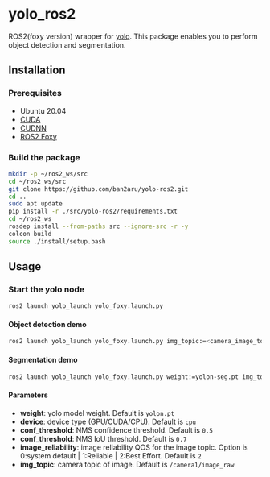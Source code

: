 # yolo_ros2

ROS2(foxy version) wrapper for [yolo](https://github.com/ultralytics/ultralytics). This package enables you to perform object detection and segmentation.

## Installation

### Prerequisites
- Ubuntu 20.04
- [CUDA](https://developer.nvidia.com/cuda-downloads)
- [CUDNN](https://developer.nvidia.com/cudnn-downloads)
- [ROS2 Foxy](https://docs.ros.org/en/foxy/Installation/Ubuntu-Install-Debians.html)

### Build the package

```bash
mkdir -p ~/ros2_ws/src
cd ~/ros2_ws/src
git clone https://github.com/ban2aru/yolo-ros2.git
cd ..
sudo apt update
pip install -r ./src/yolo-ros2/requirements.txt
cd ~/ros2_ws
rosdep install --from-paths src --ignore-src -r -y
colcon build
source ./install/setup.bash
```

## Usage

### Start the yolo node

```bash
ros2 launch yolo_launch yolo_foxy.launch.py
```

#### Object detection demo

```bash
ros2 launch yolo_launch yolo_foxy.launch.py img_topic:=<camera_image_topic>
```

#### Segmentation demo

```bash
ros2 launch yolo_launch yolo_foxy.launch.py weight:=yolon-seg.pt img_topic:=<camera_image_topic> 
```

#### Parameters
- **weight**: yolo model weight. Default is `yolon.pt`
- **device**: device type (GPU/CUDA/CPU). Default is `cpu`
- **conf_threshold**: NMS confidence threshold. Default is `0.5`
- **conf_threshold**: NMS IoU threshold. Default is `0.7`
- **image_reliability**: image reliability QOS for the image topic. Option is 0:system default | 1:Reliable | 2:Best Effort. Default is `2`
- **img_topic**: camera topic of image. Default is `/camera1/image_raw`
